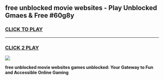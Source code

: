 
## free unblocked movie websites - Play Unblocked Gmaes & Free #60g8y
<h3>
<a href="https://news.freeplayer.one?title=free_unblocked_movie_websites&ref=03M">CLICK TO PLAY</a></h3>
<hr>

<h3>
<a href="https://news.freeplayer.one?title=free_unblocked_movie_websites&ref=03M">CLICK 2 PLAY</a>
  
</h3>

<a href="https://news.freeplayer.one?title=free_unblocked_movie_websites&ref=03M"><img src="https://clearcache.store/games.png"></a>


**free unblocked movie websites games unblocked: Your Gateway to Fun and Accessible Online Gaming**
